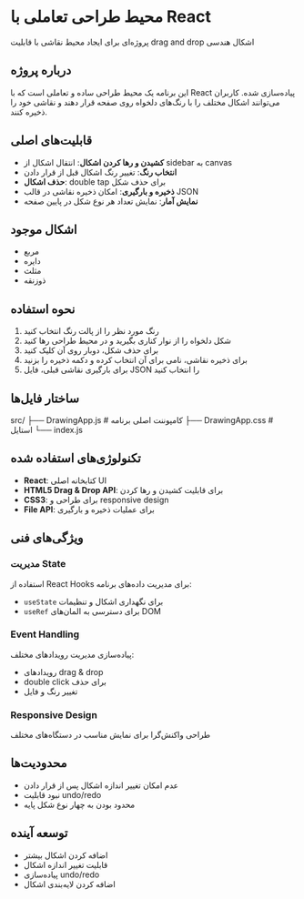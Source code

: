 # محیط طراحی تعاملی با React

پروژه‌ای برای ایجاد محیط نقاشی با قابلیت drag and drop اشکال هندسی

## درباره پروژه

این برنامه یک محیط طراحی ساده و تعاملی است که با React پیاده‌سازی شده. کاربران می‌توانند اشکال مختلف را با رنگ‌های دلخواه روی صفحه قرار دهند و نقاشی خود را ذخیره کنند.

## قابلیت‌های اصلی

- **کشیدن و رها کردن اشکال**: انتقال اشکال از sidebar به canvas
- **انتخاب رنگ**: تغییر رنگ اشکال قبل از قرار دادن
- **حذف اشکال**: double tap برای حذف شکل
- **ذخیره و بارگیری**: امکان ذخیره نقاشی در قالب JSON
- **نمایش آمار**: نمایش تعداد هر نوع شکل در پایین صفحه

## اشکال موجود

- مربع
- دایره  
- مثلث
- ذوزنقه

## نحوه استفاده

1. رنگ مورد نظر را از پالت رنگ انتخاب کنید
2. شکل دلخواه را از نوار کناری بگیرید و در محیط طراحی رها کنید
3. برای حذف شکل، دوبار روی آن کلیک کنید
4. برای ذخیره نقاشی، نامی برای آن انتخاب کرده و دکمه ذخیره را بزنید
5. برای بارگیری نقاشی قبلی، فایل JSON را انتخاب کنید

## ساختار فایل‌ها

<div dir="ltr">

src/
├── DrawingApp.js       # کامپوننت اصلی برنامه
├── DrawingApp.css      # استایل 
└── index.js         

</div>

## تکنولوژی‌های استفاده شده

- **React**: کتابخانه اصلی UI
- **HTML5 Drag & Drop API**: برای قابلیت کشیدن و رها کردن
- **CSS3**: برای طراحی و responsive design
- **File API**: برای عملیات ذخیره و بارگیری

## ویژگی‌های فنی

### مدیریت State
استفاده از React Hooks برای مدیریت داده‌های برنامه:
- `useState` برای نگهداری اشکال و تنظیمات
- `useRef` برای دسترسی به المان‌های DOM

### Event Handling
پیاده‌سازی مدیریت رویدادهای مختلف:
- رویدادهای drag & drop
- double click برای حذف
- تغییر رنگ و فایل

### Responsive Design
طراحی واکنش‌گرا برای نمایش مناسب در دستگاه‌های مختلف

## محدودیت‌ها

- عدم امکان تغییر اندازه اشکال پس از قرار دادن
- نبود قابلیت undo/redo
- محدود بودن به چهار نوع شکل پایه

## توسعه آینده

- اضافه کردن اشکال بیشتر
- قابلیت تغییر اندازه اشکال
- پیاده‌سازی undo/redo
- اضافه کردن لایه‌بندی اشکال

